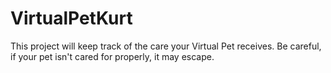 # VirtualPetKurt
This project will keep track of the care your Virtual Pet receives.
Be careful, if your pet isn't cared for properly, it may escape.
